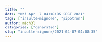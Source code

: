 ```yaml
---
title: ""
date: "Wed Apr  7 04:08:35 CEST 2021"
tags: ["insulte-mignone", "pipotron"]
author: m1ch3l
categories: ["generated"]
slug: "insulte-mignone/2021-04-07-04:08:35"
---
```




